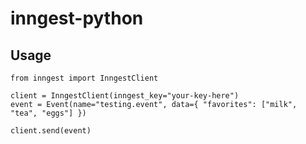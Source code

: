 # inngest-python


## Usage

```
from inngest import InngestClient

client = InngestClient(inngest_key="your-key-here")
event = Event(name="testing.event", data={ "favorites": ["milk", "tea", "eggs"] })

client.send(event)
```
